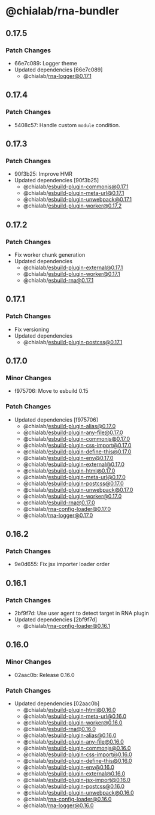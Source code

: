 # @chialab/rna-bundler

## 0.17.5

### Patch Changes

- 66e7c089: Logger theme
- Updated dependencies [66e7c089]
  - @chialab/rna-logger@0.17.1

## 0.17.4

### Patch Changes

- 5408c57: Handle custom `module` condition.

## 0.17.3

### Patch Changes

- 90f3b25: Improve HMR
- Updated dependencies [90f3b25]
  - @chialab/esbuild-plugin-commonjs@0.17.1
  - @chialab/esbuild-plugin-meta-url@0.17.1
  - @chialab/esbuild-plugin-unwebpack@0.17.1
  - @chialab/esbuild-plugin-worker@0.17.2

## 0.17.2

### Patch Changes

- Fix worker chunk generation
- Updated dependencies
  - @chialab/esbuild-plugin-external@0.17.1
  - @chialab/esbuild-plugin-worker@0.17.1
  - @chialab/esbuild-rna@0.17.1

## 0.17.1

### Patch Changes

- Fix versioning
- Updated dependencies
  - @chialab/esbuild-plugin-postcss@0.17.1

## 0.17.0

### Minor Changes

- f975706: Move to esbuild 0.15

### Patch Changes

- Updated dependencies [f975706]
  - @chialab/esbuild-plugin-alias@0.17.0
  - @chialab/esbuild-plugin-any-file@0.17.0
  - @chialab/esbuild-plugin-commonjs@0.17.0
  - @chialab/esbuild-plugin-css-import@0.17.0
  - @chialab/esbuild-plugin-define-this@0.17.0
  - @chialab/esbuild-plugin-env@0.17.0
  - @chialab/esbuild-plugin-external@0.17.0
  - @chialab/esbuild-plugin-html@0.17.0
  - @chialab/esbuild-plugin-meta-url@0.17.0
  - @chialab/esbuild-plugin-postcss@0.17.0
  - @chialab/esbuild-plugin-unwebpack@0.17.0
  - @chialab/esbuild-plugin-worker@0.17.0
  - @chialab/esbuild-rna@0.17.0
  - @chialab/rna-config-loader@0.17.0
  - @chialab/rna-logger@0.17.0

## 0.16.2

### Patch Changes

- 9e0d655: Fix jsx importer loader order

## 0.16.1

### Patch Changes

- 2bf9f7d: Use user agent to detect target in RNA plugin
- Updated dependencies [2bf9f7d]
  - @chialab/rna-config-loader@0.16.1

## 0.16.0

### Minor Changes

- 02aac0b: Release 0.16.0

### Patch Changes

- Updated dependencies [02aac0b]
  - @chialab/esbuild-plugin-html@0.16.0
  - @chialab/esbuild-plugin-meta-url@0.16.0
  - @chialab/esbuild-plugin-worker@0.16.0
  - @chialab/esbuild-rna@0.16.0
  - @chialab/esbuild-plugin-alias@0.16.0
  - @chialab/esbuild-plugin-any-file@0.16.0
  - @chialab/esbuild-plugin-commonjs@0.16.0
  - @chialab/esbuild-plugin-css-import@0.16.0
  - @chialab/esbuild-plugin-define-this@0.16.0
  - @chialab/esbuild-plugin-env@0.16.0
  - @chialab/esbuild-plugin-external@0.16.0
  - @chialab/esbuild-plugin-jsx-import@0.16.0
  - @chialab/esbuild-plugin-postcss@0.16.0
  - @chialab/esbuild-plugin-unwebpack@0.16.0
  - @chialab/rna-config-loader@0.16.0
  - @chialab/rna-logger@0.16.0
